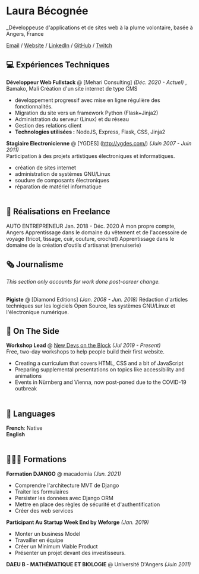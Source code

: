 # Laura Bécognée

_Développeuse d'applications et de sites web à la plume volontaire, basée à Angers, France <br>

[Email](mailto:jaimaille@gmail.com) / [Website](https://ours-agile.com/) / [LinkedIn](https://www.linkedin.com/in/laura-b%C3%A9cogn%C3%A9e/) / [GitHub](https://github.com/Aqueuse) / [Twitch](https://twitch.tv/aqueuse/)

## 💻 Expériences Techniques

**Développeur Web Fullstack** @ [Mehari Consulting] _(Déc. 2020 - Actuel)_ , Bamako, Mali 
Création d'un site internet de type CMS
  - développement progressif avec mise en ligne régulière des fonctionnalités.
  -  Migration du site vers un framework Python (Flask+Jinja2)
  -  Administration du serveur (Linux) et du réseau
  -  Gestion des relations client
  -  **Technologies utilisées :** NodeJS, Express, Flask, CSS, Jinja2

**Stagiaire Electronicienne** @ [YGDES] (http://ygdes.com/) _(Juin 2007 - Juin 2011)_ <br>
Participation à des projets artistiques électroniques et informatiques.
  - création de sites internet
  - administration de systèmes GNU/Linux
  - soudure de composants électroniques
  - réparation de matériel informatique
<br><br>
    
## 🚀 Réalisations en Freelance

AUTO ENTREPRENEUR Jan. 2018 - Déc. 2020 À mon propre compte, Angers Apprentissage dans le domaine du vêtement et de l'accessoire de voyage (tricot, tissage, cuir, couture, crochet) Apprentissage dans le domaine de la création d'outils d'artisanat (menuiserie) 

## 🗞 Journalisme

_This section only accounts for work done post-career change._
<br><br>

**Pigiste** @ [Diamond Editions]  _(Jan. 2008 - Jun. 2018)_  Rédaction d'articles techniques sur les logiciels Open Source, les systèmes GNU/Linux et l'électronique numérique. 

## 📌 On The Side
  
**Workshop Lead** @ [New Devs on the Block](https://newdevs.org/) _(Jul 2019 - Present)_ <br>
Free, two-day workshops to help people build their first website.
  - Creating a curriculum that covers HTML, CSS and a bit of JavaScript 
  - Preparing supplemental presentations on topics like accessibility and animations
  - Events in Nürnberg and Vienna, now post-poned due to the COVID-19 outbreak 
  <br><br>

## 💬 Languages

**French**: Native <br>
**English**<br><br>

## 👩🏼‍🎓 Formations

**Formation DJANGO** @ macadomia _(Jun. 2021)_
  - Comprendre l'architecture MVT de Django
  - Traiter les formulaires
  - Persister les données avec Django ORM
  - Mettre en place des règles de sécurité et d'authentification
  - Créer des web services

**Participant Au Startup Week End by Weforge** _(Jan. 2019)_ 
  - Monter un business Model 
  - Travailler en équipe 
  - Créer un Minimum Viable Product 
  - Présenter un projet devant des investisseurs.

**DAEU B - MATHÉMATIQUE ET BIOLOGIE** @ Université D'Angers _(Juin 2011)_ 

